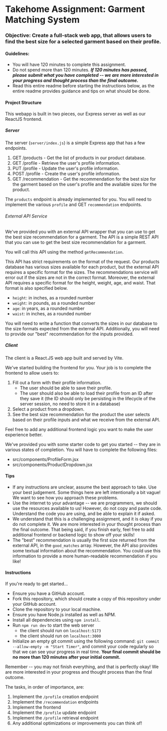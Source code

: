 # Takehome Assignment: Garment Matching System

### Objective: Create a full-stack web app, that allows users to find the best size for a selected garment based on their profile.

#### Guidelines: 
- You will have 120 minutes to complete this assignment. 
- Do not spend more than 120 minutes. ***If 120 minutes has passed, please submit what you have completed -- we are more interested in your progress and thought process than the final outcome.***
- Read this entire readme before starting the instructions below, as the entire readme provides guidance and tips on what should be done.

#### Project Structure
This webapp is built in two pieces, our Express server as well as our ReactJS frontend.

##### Server
The server (`server/index.js`) is a simple Express app that has a few endpoints.

1. GET /products - Get the list of products in our product database.
2. GET /profile - Retrieve the user's profile information.
3. PUT /profile - Update the user's profile information.
4. POST /profile - Create the user's profile information.
5. GET /recommendation - Get the recommendation for the best size for the garment based on the user's profile and the available sizes for the product.

The `products` endpoint is already implemented for you. You will need to implement the various `profile` and GET `recommendation` endpoints.

###### External API Service
We've provided you with an external API wrapper that you can use to get the best size recommendation for a garment. The API is a simple REST API that you can use to get the best size recommendation for a garment.

You will call this API using the method `getRecommendation`. 

This API has strict requirements on the format of the request. Our products database has various sizes available for each product, but the external API requires a specific format for the sizes. The recommendations service will error out if the sizes are not in the correct format. Moreover, the external API requires a specific format for the height, weight, age, and waist. That format is also specified below.

- `height`: in inches, as a rounded number
- `weight`: in pounds, as a rounded number
- `age`: in years, as a rounded number
- `waist`: in inches, as a rounded number

You will need to write a function that converts the sizes in our database to the size formats expected from the external API. Additionally, you will need to provide our "best" recommendation for the inputs provided.

##### Client
The client is a React.JS web app built and served by Vite.

We've started building the frontend for you. Your job is to complete the frontend to allow users to:

1. Fill out a form with their profile information. 
    - The user should be able to save their profile.
    - The user should also be able to load their profile from an ID after they save it (the ID should only be persisting in the lifecycle of the server session, no need to store it in a database)
2. Select a product from a dropdown.
3. See the best size recommendation for the product the user selects based on their profile inputs and what we receive from the external API. 

Feel free to add any additional frontend logic you want to make the user experience better.

We've provided you with some starter code to get you started -- they are in various states of completion. You will have to complete the following files:
- src/components/ProfileForm.jsx
- src/components/ProductDropdown.jsx

#### Tips
- If any instructions are unclear, assume the best approach to take. Use your best judgement. Some things here are left intentionally a bit vague! We want to see how you approach these problems.
- Use the internet to your advantage -- we are programmers, we should use the resources available to us! However, do not copy and paste code. Understand the code you are using, and be able to explain it if asked.
- We understand that this is a challenging assignment, and it is okay if you do not complete it. We are more interested in your thought process than the final outcome. That being said, if you finish early, feel free to add additional frontend or backend logic to show off your skills!
- The "best" recommendation is usually the first size returned from the external API, in the `good_matches` array. However, the API also provides some textual information about the recommendation. You could use this information to provide a more human-readable recommendation if you like!

#### Instructions
If you're ready to get started...
- Ensure you have a GitHub account.
- Fork this repository, which should create a copy of this repository under your GitHub account.
- Clone the repository to your local machine.
- Ensure you have Node.js installed as well as NPM.
- Install all dependencies using `npm install`.
- Run `npm run dev` to start the web server
	- the client should run on `localhost:5173` 
	- the client should run on `localhost:3000`
- Initialize an empty git commit using the following command: `git commit --allow-empty -m "Start Timer"`, and commit your code regularly so that we can see your progress in real time. **Your final commit should be no more than 120 minutes after your initial commit.**

Remember -- you may not finish everything, and that is perfectly okay! We are more interested in your progress and thought process than the final outcome.

The tasks, in order of importance, are:
1) Implement the `/profile` creation endpoint
2) Implement the `/recommendation` endpoints
3) Implement the frontend
4) Implement the `/profile` update endpoint
5) Implement the `/profile` retrieval endpoint
6) Any additional optimizations or improvements you can think of!


